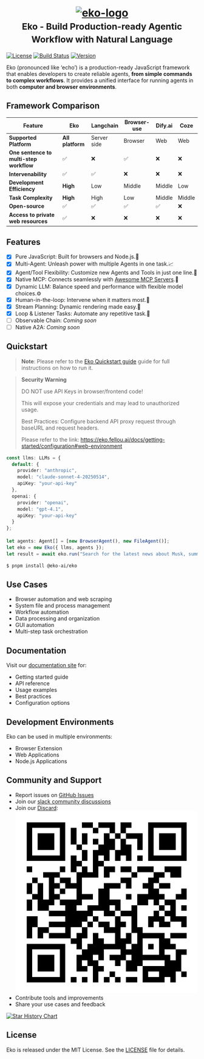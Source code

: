 


<h1 align="center">
  <a href="https://github.com/FellouAI/eko" target="_blank">
    <img src="https://github.com/user-attachments/assets/55dbdd6c-2b08-4e5f-a841-8fea7c2a0b92" alt="eko-logo" width="200" height="200">
  </a>
  <br>
  <small>Eko - Build Production-ready Agentic Workflow with Natural Language</small>
</h1>



[![License](https://img.shields.io/badge/license-MIT-blue.svg)](LICENSE) [![Build Status](https://img.shields.io/badge/build-passing-brightgreen.svg)](https://example.com/build-status) [![Version](https://img.shields.io/github/package-json/v/FellouAI/eko?color=yellow)](https://eko.fellou.ai/docs/release/versions/)

Eko (pronounced like ‘echo’) is a production-ready JavaScript framework that enables developers to create reliable agents, **from simple commands to complex workflows**. It provides a unified interface for running agents in both **computer and browser environments**.

## Framework Comparison

| Feature                              | Eko   | Langchain  | Browser-use  | Dify.ai  | Coze   |
|--------------------------------------|-------|------------|--------------|----------|--------|
| **Supported Platform**               | **All platform**  | Server side  | Browser  | Web  | Web  |
| **One sentence to multi-step workflow** | ✅    | ❌          | ✅            | ❌        | ❌      |
| **Intervenability**                  | ✅    | ✅          | ❌            | ❌        | ❌      | 
| **Development Efficiency**           | **High**  | Low      | Middle        | Middle    | Low    | 
| **Task Complexity**           | **High**  | High      | Low        | Middle    | Middle    | Middle       |
| **Open-source**                      | ✅    | ✅          | ✅            | ✅        | ❌      |
| **Access to private web resources** | ✅ | ❌          | ❌            | ❌        | ❌      |

## Features

- [x] Pure JavaScript: Built for browsers and Node.js.🚀
- [x] Multi-Agent: Unleash power with multiple Agents in one task.📈
- [x] Agent/Tool Flexibility: Customize new Agents and Tools in just one line.🎉
- [x] Native MCP: Connects seamlessly with [Awesome MCP Servers](https://mcpservers.org/).🔗
- [x] Dynamic LLM: Balance speed and performance with flexible model choices.⚙️
- [x] Human-in-the-loop: Intervene when it matters most.🤝
- [x] Stream Planning: Dynamic rendering made easy.🎨
- [x] Loop & Listener Tasks: Automate any repetitive task.🤖
- [ ] Observable Chain: *Coming soon*
- [ ] Native A2A: *Coming soon*

## Quickstart

> **Note**: Please refer to the [Eko Quickstart guide](https://eko.fellou.ai/docs/getting-started/quickstart/) guide for full instructions on how to run it.

> **Security Warning**
> 
> DO NOT use API Keys in browser/frontend code!
>
> This will expose your credentials and may lead to unauthorized usage.
>
> Best Practices: Configure backend API proxy request through baseURL and request headers.
>
> Please refer to the link: https://eko.fellou.ai/docs/getting-started/configuration#web-environment

```typescript
const llms: LLMs = {
  default: {
    provider: "anthropic",
    model: "claude-sonnet-4-20250514",
    apiKey: "your-api-key"
  },
  openai: {
    provider: "openai",
    model: "gpt-4.1",
    apiKey: "your-api-key"
  }
};

let agents: Agent[] = [new BrowserAgent(), new FileAgent()];
let eko = new Eko({ llms, agents });
let result = await eko.run("Search for the latest news about Musk, summarize and save to the desktop as Musk.md");
```

```bash
$ pnpm install @eko-ai/eko
```

## Use Cases

- Browser automation and web scraping
- System file and process management
- Workflow automation
- Data processing and organization
- GUI automation
- Multi-step task orchestration

## Documentation

Visit our [documentation site](https://eko.fellou.ai/docs) for:

- Getting started guide
- API reference
- Usage examples
- Best practices
- Configuration options

## Development Environments

Eko can be used in multiple environments:

- Browser Extension
- Web Applications
- Node.js Applications

## Community and Support

- Report issues on [GitHub Issues](https://github.com/FellouAI/eko/issues)
- Join our [slack community discussions](https://join.slack.com/t/eko-ai/shared_invite/zt-2xhvkudv9-nHvD1g8Smp227sM51x_Meg)
- Join our [Discard](https://discord.gg/XpFfk2e5):
![](discard.png)
- Contribute tools and improvements
- Share your use cases and feedback

[![Star History Chart](https://api.star-history.com/svg?repos=FellouAI/eko&type=Date)](https://star-history.com/#FellouAI/eko&Date)

## License

Eko is released under the MIT License. See the [LICENSE](LICENSE) file for details.
